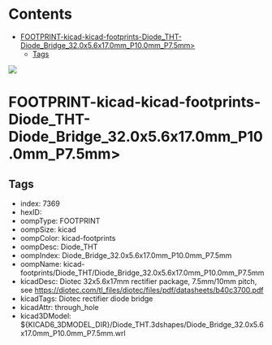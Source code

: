 



Contents
========

* [FOOTPRINT-kicad-kicad-footprints-Diode_THT-Diode_Bridge_32.0x5.6x17.0mm_P10.0mm_P7.5mm>](#footprint-kicad-kicad-footprints-diode_tht-diode_bridge_320x56x170mm_p100mm_p75mm)
	* [Tags](#tags)
  
![][im]
# FOOTPRINT-kicad-kicad-footprints-Diode_THT-Diode_Bridge_32.0x5.6x17.0mm_P10.0mm_P7.5mm>

## Tags

- index: 7369
- hexID: 
- oompType: FOOTPRINT
- oompSize: kicad
- oompColor: kicad-footprints
- oompDesc: Diode_THT
- oompIndex: Diode_Bridge_32.0x5.6x17.0mm_P10.0mm_P7.5mm
- oompName: kicad-footprints/Diode_THT/Diode_Bridge_32.0x5.6x17.0mm_P10.0mm_P7.5mm
- kicadDesc: Diotec 32x5.6x17mm rectifier package, 7.5mm/10mm pitch, see https://diotec.com/tl_files/diotec/files/pdf/datasheets/b40c3700.pdf
- kicadTags: Diotec rectifier diode bridge
- kicadAttr: through_hole
- kicad3DModel: ${KICAD6_3DMODEL_DIR}/Diode_THT.3dshapes/Diode_Bridge_32.0x5.6x17.0mm_P10.0mm_P7.5mm.wrl



[im]: image.png
